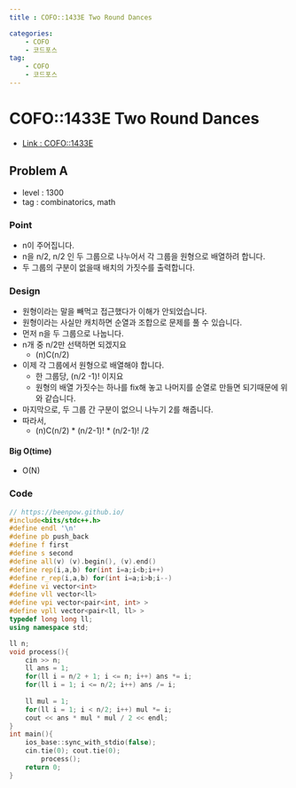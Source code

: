 ```yaml
---
title : COFO::1433E Two Round Dances

categories:
    - COFO
    - 코드포스
tag:
    - COFO
    - 코드포스
---
```

# COFO::1433E Two Round Dances
- [Link : COFO::1433E](https://codeforces.com/problemset/problem/1433/E)

## Problem A

- level : 1300
- tag : combinatorics, math

### Point
- n이 주어집니다.
- n을 n/2, n/2 인 두 그룹으로 나누어서 각 그룹을 원형으로 배열하려 합니다.
- 두 그룹의 구분이 없을때 배치의 가짓수를 출력합니다.

### Design
- 원형이라는 말을 빼먹고 접근했다가 이해가 안되었습니다.
- 원형이라는 사실만 캐치하면 순열과 조합으로 문제를 풀 수 있습니다.
- 먼저 n을 두 그룹으로 나눕니다.
- n개 중 n/2만 선택하면 되겠지요
  - (n)C(n/2)
- 이제 각 그룹에서 원형으로 배열해야 합니다.
  - 한 그룹당, (n/2 -1)! 이지요
  - 원형의 배열 가짓수는 하나를 fix해 놓고 나머지를 순열로 만들면 되기때문에 위와 같습니다.
- 마지막으로, 두 그룹 간 구분이 없으니 나누기 2를 해줍니다.
- 따라서,
  - (n)C(n/2) * (n/2-1)! * (n/2-1)! /2

#### Big O(time)
- O(N)

### Code

```cpp
// https://beenpow.github.io/
#include<bits/stdc++.h>
#define endl '\n'
#define pb push_back
#define f first
#define s second
#define all(v) (v).begin(), (v).end()
#define rep(i,a,b) for(int i=a;i<b;i++)
#define r_rep(i,a,b) for(int i=a;i>b;i--)
#define vi vector<int>
#define vll vector<ll>
#define vpi vector<pair<int, int> >
#define vpll vector<pair<ll, ll> >
typedef long long ll;
using namespace std;

ll n;
void process(){
    cin >> n;
    ll ans = 1;
    for(ll i = n/2 + 1; i <= n; i++) ans *= i;
    for(ll i = 1; i <= n/2; i++) ans /= i;
    
    ll mul = 1;
    for(ll i = 1; i < n/2; i++) mul *= i;
    cout << ans * mul * mul / 2 << endl;
}
int main(){
    ios_base::sync_with_stdio(false);
    cin.tie(0); cout.tie(0);
        process();
    return 0;
}
```

